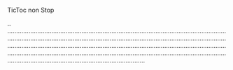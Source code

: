 TicToc non Stop

..
..............................................................................................................................................................................................................................................................................................................................................................................................................................................................................................................................................................................................